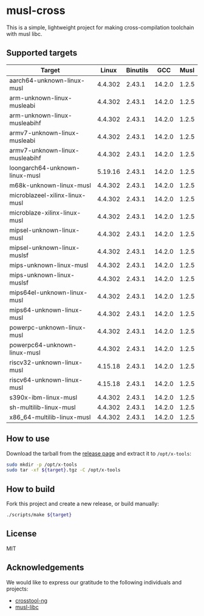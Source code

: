 # musl-cross

This is a simple, lightweight project for making cross-compilation toolchain with musl libc.

## Supported targets

| Target                         | Linux   | Binutils | GCC    | Musl  |
|--------------------------------|---------|----------|--------|-------|
| aarch64-unknown-linux-musl     | 4.4.302 | 2.43.1   | 14.2.0 | 1.2.5 |
| arm-unknown-linux-musleabi     | 4.4.302 | 2.43.1   | 14.2.0 | 1.2.5 |
| arm-unknown-linux-musleabihf   | 4.4.302 | 2.43.1   | 14.2.0 | 1.2.5 |
| armv7-unknown-linux-musleabi   | 4.4.302 | 2.43.1   | 14.2.0 | 1.2.5 |
| armv7-unknown-linux-musleabihf | 4.4.302 | 2.43.1   | 14.2.0 | 1.2.5 |
| loongarch64-unknown-linux-musl | 5.19.16 | 2.43.1   | 14.2.0 | 1.2.5 |
| m68k-unknown-linux-musl        | 4.4.302 | 2.43.1   | 14.2.0 | 1.2.5 |
| microblazeel-xilinx-linux-musl | 4.4.302 | 2.43.1   | 14.2.0 | 1.2.5 |
| microblaze-xilinx-linux-musl   | 4.4.302 | 2.43.1   | 14.2.0 | 1.2.5 |
| mipsel-unknown-linux-musl      | 4.4.302 | 2.43.1   | 14.2.0 | 1.2.5 |
| mipsel-unknown-linux-muslsf    | 4.4.302 | 2.43.1   | 14.2.0 | 1.2.5 |
| mips-unknown-linux-musl        | 4.4.302 | 2.43.1   | 14.2.0 | 1.2.5 |
| mips-unknown-linux-muslsf      | 4.4.302 | 2.43.1   | 14.2.0 | 1.2.5 |
| mips64el-unknown-linux-musl    | 4.4.302 | 2.43.1   | 14.2.0 | 1.2.5 |
| mips64-unknown-linux-musl      | 4.4.302 | 2.43.1   | 14.2.0 | 1.2.5 |
| powerpc-unknown-linux-musl     | 4.4.302 | 2.43.1   | 14.2.0 | 1.2.5 |
| powerpc64-unknown-linux-musl   | 4.4.302 | 2.43.1   | 14.2.0 | 1.2.5 |
| riscv32-unknown-linux-musl     | 4.15.18 | 2.43.1   | 14.2.0 | 1.2.5 |
| riscv64-unknown-linux-musl     | 4.15.18 | 2.43.1   | 14.2.0 | 1.2.5 |
| s390x-ibm-linux-musl           | 4.4.302 | 2.43.1   | 14.2.0 | 1.2.5 |
| sh-multilib-linux-musl         | 4.4.302 | 2.43.1   | 14.2.0 | 1.2.5 |
| x86_64-multilib-linux-musl     | 4.4.302 | 2.43.1   | 14.2.0 | 1.2.5 |

## How to use

Download the tarball from the [release page](https://github.com/musl-cross/musl-cross/releases) and extract it to `/opt/x-tools`:

```sh
sudo mkdir -p /opt/x-tools
sudo tar -xf ${target}.tgz -C /opt/x-tools
```

## How to build

Fork this project and create a new release, or build manually:

```sh
./scripts/make ${target}
```

## License

MIT

## Acknowledgements

We would like to express our gratitude to the following individuals and projects:

- [crosstool-ng](https://github.com/crosstool-ng/crosstool-ng)
- [musl-libc](https://musl.libc.org)
